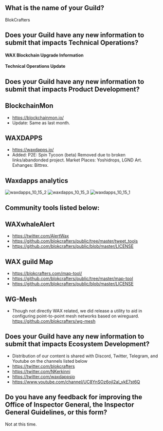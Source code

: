 ## What is the name of your Guild?

BlokCrafters

## Does your Guild have any new information to submit that impacts Technical Operations?

#### WAX Blockchain Upgrade Information



#### Technical Operations Update


## Does your Guild have any new information to submit that impacts Product Development?
## BlockchainMon
- https://blockchainmon.io/
- Update: Same as last month.
## WAXDAPPS
- https://waxdapps.io/
- Added: P2E: Spin Tycoon (beta)  Removed due to broken links/abandonded project. Market Places: Yoshidrops, LGND Art. Exhanges: Bittrex. 
## Waxdapps analytics  
![waxdapps_10_15_2](https://github.com/blokcrafters/waxguilds/assets/66744057/2317ffe1-f87e-4ec3-bf32-b442b3f97e8b)
![waxdapps_10_15_3](https://github.com/blokcrafters/waxguilds/assets/66744057/ce8f7268-52c9-4504-8c74-8199aa243a2c)
![waxdapps_10_15_1](https://github.com/blokcrafters/waxguilds/assets/66744057/b7b64e15-b948-474a-8dca-0063c6d0bb6e)






 

## Community tools listed below:
## WAXwhaleAlert
+ https://twitter.com/AlertWax 
+ https://github.com/blokcrafters/public/tree/master/tweet_tools
+ https://github.com/blokcrafters/public/blob/master/LICENSE

## WAX guild Map
+ https://blokcrafters.com/map-tool/
+ https://github.com/blokcrafters/public/tree/master/map-tool
+ https://github.com/blokcrafters/public/blob/master/LICENSE

## WG-Mesh
+ Though not directly WAX related, we did release a utility to aid in configuring point-to-point mesh networks based on wireguard.
https://github.com/blokcrafters/wg-mesh

## Does your Guild have any new information to submit that impacts Ecosystem Development?

+ Distribution of our content is shared with Discord, Twitter, Telegram, and Youtube on the channels listed below
+ https://twitter.com/blokcrafters
+ https://twitter.com/NKerkinni
+ https://twitter.com/waxdappsio
+ https://www.youtube.com/channel/UC8YnSOz6ojI2al_vkE7st6Q



## Do you have any feedback for improving the Office of Inspector General, the Inspector General Guidelines, or this form?

Not at this time.
